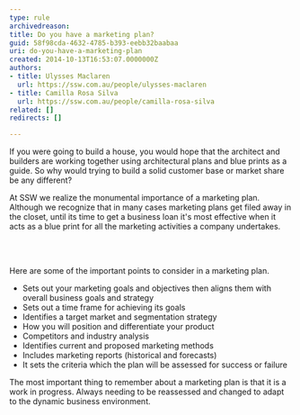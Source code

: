 ```yaml
---
type: rule
archivedreason: 
title: Do you have a marketing plan?
guid: 58f98cda-4632-4785-b393-eebb32baabaa
uri: do-you-have-a-marketing-plan
created: 2014-10-13T16:53:07.0000000Z
authors:
- title: Ulysses Maclaren
  url: https://ssw.com.au/people/ulysses-maclaren
- title: Camilla Rosa Silva
  url: https://ssw.com.au/people/camilla-rosa-silva
related: []
redirects: []

---
```



<p>If you were going to build a house, you would hope that the architect and builders are working together using architectural plans and blue prints as a guide. So why would trying to build a solid customer base or market share be any different?</p>
<p>At SSW we realize the monumental importance of a marketing plan. Although we recognize that in many cases marketing plans get filed away in the closet, until its time to get a business loan it's most effective when it acts as a blue print for all the marketing activities a company undertakes.</p>
<br><excerpt class='endintro'></excerpt><br>
<p>​Here are some of the important points to consider in a marketing plan.</p><ul><li>Sets out your marketing goals and objectives then aligns them with overall business goals and strategy</li><li>Sets out a time frame for achieving its goals</li><li>Identifies a target market and segmentation strategy</li><li>How you will position and differentiate your product</li><li>Competitors and industry analysis</li><li>Identifies current and proposed marketing methods</li><li>Includes marketing reports (historical and forecasts)&#160;</li><li>It sets the criteria which the plan will be assessed for success or failure</li></ul>
<p>The most important thing to remember about a marketing plan is that it is a work in progress.&#160;Always needing to be reassessed and changed to adapt to the dynamic business environment.</p>


